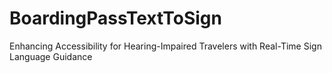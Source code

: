 # BoardingPassTextToSign
Enhancing Accessibility for Hearing-Impaired Travelers with  Real-Time Sign Language Guidance
